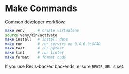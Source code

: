 # Make Commands

Common developer workflow:

```bash
make venv      # create virtualenv
source venv/bin/activate
make install   # install deps
make run       # run service on 0.0.0.0:8080
make test      # run pytest
make lint      # run linter
make format    # format code
```

If you use Redis-backed backends, ensure `REDIS_URL` is set.
